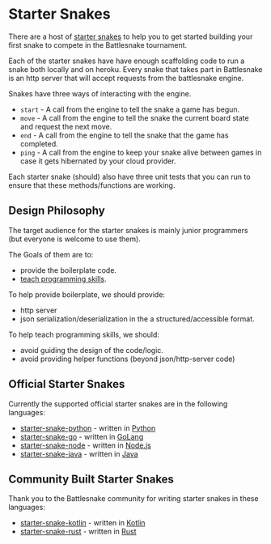 Starter Snakes
=======

There are a host of [starter snakes](https://github.com/battlesnakeio?utf8=%E2%9C%93&q=starter-snake&type=&language=) to 
help you to get started building your first snake to compete in the Battlesnake tournament.

Each of the starter snakes have have enough scaffolding code to run a snake both locally and on heroku.
Every snake that takes part in Battlesnake is an http server that will accept requests from the battlesnake engine.

Snakes have three ways of interacting with the engine.

 - `start` - A call from the engine to tell the snake a game has begun.
 - `move` - A call from the engine to tell the snake the current board state and request the next move.
 - `end` - A call from the engine to tell the snake that the game has completed. 
 - `ping` - A call from the engine to keep your snake alive between games in case it gets hibernated by your cloud provider.
 
Each starter snake (should) also have three unit tests that you can run to ensure that these methods/functions are working.


## Design Philosophy
The target audience for the starter snakes is mainly junior programmers (but everyone is welcome to use them).

The Goals of them are to:
 - provide the boilerplate code.
 - [teach programming skills](mission-and-values.md#battlesnake-teaches-real-world-programming-skills).

To help provide boilerplate, we should provide:
 - http server
 - json serialization/deserialization in the a structured/accessible format.

To help teach programming skills, we should:
 - avoid guiding the design of the code/logic.
 - avoid providing helper functions (beyond json/http-server code)
 
 ## Official Starter Snakes
 
 Currently the supported official starter snakes are in the following languages:
 
 - [starter-snake-python](https://github.com/battlesnakeio/starter-snake-python) - written in [Python](https://www.python.org/downloads/release/python-2715/)
 - [starter-snake-go](https://github.com/battlesnakeio/starter-snake-go) - written in [GoLang](https://golang.org)  
 - [starter-snake-node](https://github.com/battlesnakeio/starter-snake-node) - written in [Node.js](https://nodejs.org)  
 - [starter-snake-java](https://github.com/battlesnakeio/starter-snake-java) - written in [Java](https://docs.oracle.com/javase/8/)
 
 ## Community Built Starter Snakes
 
 Thank you to the Battlesnake community for writing starter snakes in these languages:
 
 - [starter-snake-kotlin](https://github.com/athenian-programming/starter-snake-kotlin) - written in [Kotlin](https://kotlinlang.org/)
 - [starter-snake-rust](https://github.com/mcraealex/rustysnake) - written in [Rust](https://www.rust-lang.org)
